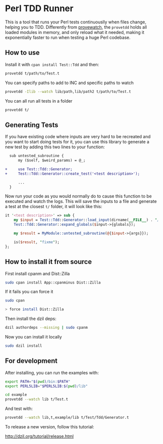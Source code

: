 # Perl TDD Runner

This is a tool that runs your Perl tests continuouslly when files change, helping you to TDD. Differently from [provewatch](https://metacpan.org/pod/App::Prove::Watch), the `provetdd` holds all loaded modules in memory, and only reload what it needed, making it exponentially faster to run when testing a huge Perl codebase.

## How to use

Install it with `cpan install Test::Tdd` and then:

```bash
provetdd t/path/to/Test.t
```

You can specify paths to add to INC and specific paths to watch

```bash
provetdd -Ilib --watch lib/path,lib/path2 t/path/to/Test.t
```

You can all run all tests in a folder

```bash
provetdd t/
```

## Generating Tests

If you have existing code where inputs are very hard to be recreated and you want to start doing tests for it, you can use this library to generate a new test by adding this two lines to your function:

```diff
  sub untested_subroutine {
      my ($self, $weird_params) = @_;

+     use Test::Tdd::Generator;
+     Test::Tdd::Generator::create_test('<test description>');

      ...
  }
```

Now run your code as you would normally do to cause this function to be executed and watch the logs. This will save the inputs to a file and generate a test at the closest `t/` folder, it will look like this:

```perl
it '<test description>' => sub {
    my $input = Test::Tdd::Generator::load_input(dirname(__FILE__) . "/input/MyModule_does_something.dump");
    Test::Tdd::Generator::expand_globals($input->{globals});

    my $result = MyModule::untested_subroutine(@{$input->{args}});

    is($result, "fixme");
};
```

## How to install it from source

First install cpanm and Dist::Zilla

```bash
sudo cpan install App::cpanminus Dist::Zilla
```

If it fails you can force it

```bash
sudo cpan

> force install Dist::Zilla
```

Then install the dzil deps:

```bash
dzil authordeps --missing | sudo cpanm
```

Now you can install it locally

```bash
sudo dzil install
```

## For development

After installing, you can run the examples with:

```bash
export PATH="$(pwd)/bin:$PATH"
export PERL5LIB="$PERL5LIB:$(pwd)/lib"

cd example
provetdd --watch lib t/Test.t
```

And test with:

```bash
provetdd --watch lib,t,example/lib t/Test/Tdd/Generator.t
```

To release a new version, follow this tutorial:

http://dzil.org/tutorial/release.html
